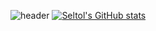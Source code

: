 ![header](https://capsule-render.vercel.app/api?type=Venom&color=gradient&text=%20Seltol%20Github!&fontColor=000000&stroke=87CEEB&height=300&fontSize=100&textBg=false)
[![Seltol's GitHub stats](https://github-readme-stats.vercel.app/api?username=Seltol)](https://github.com/anuraghazra/github-readme-stats)

<!--
[![Hits](https://hits.seeyoufarm.com/api/count/incr/badge.svg?url=https%3A%2F%2Fgithub.com%2FSeltol%2Fhit-counter&count_bg=%2379C83D&title_bg=%23555555&icon=&icon_color=%23E7E7E7&title=hits&edge_flat=false)](https://hits.seeyoufarm.com)

## Hi there 👋

**seltol-lee/seltol-lee** is a ✨ _special_ ✨ repository because its `README.md` (this file) appears on your GitHub profile.

Here are some ideas to get you started:

- 🔭 I’m currently working on ...
- 🌱 I’m currently learning ...
- 👯 I’m looking to collaborate on ...
- 🤔 I’m looking for help with ...
- 💬 Ask me about ...
- 📫 How to reach me: ...
- 😄 Pronouns: ...
- ⚡ Fun fact: ...
-->
